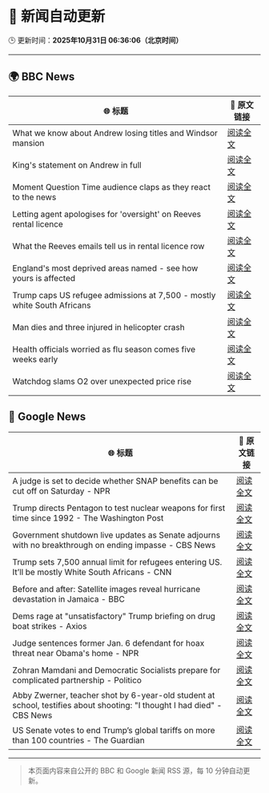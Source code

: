 # 🧠 新闻自动更新

🕒 更新时间：**2025年10月31日 06:36:06（北京时间）**

---

## 🌍 BBC News

| 🌐 标题 | 🔗 原文链接 |
|--------|-------------|
| What we know about Andrew losing titles and Windsor mansion | [阅读全文](https://www.bbc.com/news/articles/c5ylk9r336zo?at_medium=RSS&at_campaign=rss) |
| King's statement on Andrew in full | [阅读全文](https://www.bbc.com/news/articles/c0qp75z3dw4o?at_medium=RSS&at_campaign=rss) |
| Moment Question Time audience claps as they react to the news | [阅读全文](https://www.bbc.com/news/videos/clyz6m8ml71o?at_medium=RSS&at_campaign=rss) |
| Letting agent apologises for 'oversight' on Reeves rental licence | [阅读全文](https://www.bbc.com/news/articles/cx2p55ejy88o?at_medium=RSS&at_campaign=rss) |
| What the Reeves emails tell us in rental licence row | [阅读全文](https://www.bbc.com/news/articles/cj41y1ze9jyo?at_medium=RSS&at_campaign=rss) |
| England's most deprived areas named - see how yours is affected | [阅读全文](https://www.bbc.com/news/articles/cly137089yyo?at_medium=RSS&at_campaign=rss) |
| Trump caps US refugee admissions at 7,500 - mostly white South Africans | [阅读全文](https://www.bbc.com/news/articles/cy40jj71243o?at_medium=RSS&at_campaign=rss) |
| Man dies and three injured in helicopter crash | [阅读全文](https://www.bbc.com/news/articles/cx203g3j416o?at_medium=RSS&at_campaign=rss) |
| Health officials worried as flu season comes five weeks early | [阅读全文](https://www.bbc.com/news/articles/c20pe6llg2zo?at_medium=RSS&at_campaign=rss) |
| Watchdog slams O2 over unexpected price rise | [阅读全文](https://www.bbc.com/news/articles/cd047vl9ylpo?at_medium=RSS&at_campaign=rss) |

## 📰 Google News

| 🌐 标题 | 🔗 原文链接 |
|--------|-------------|
| A judge is set to decide whether SNAP benefits can be cut off on Saturday - NPR | [阅读全文](https://news.google.com/rss/articles/CBMihgFBVV95cUxOTlp3WDBucm83WWZHeml2cGNJaWdRRkwycHhlbi1aN2J5T1U1a0VNNHB4ZFhsNzVVVDd4Q1R3R3hvWlo2UGhSS0ZDaWVfcTJ1N1FhaUJOV1RLN0xvREhzMmN3bmpfY3BEZGJleEtQclIxdU40ZlpHeHBwbnRuaFp1ZmNZUHY4Zw?oc=5) |
| Trump directs Pentagon to test nuclear weapons for first time since 1992 - The Washington Post | [阅读全文](https://news.google.com/rss/articles/CBMiggFBVV95cUxQNlZyTTVfLU9sSTJFbHVUZkpESFFFRkt6ek1Lck1LY1MxUVZPRjFQYktGYWxUTHRQUWdITXVfMVJqRGhLSDN2bEJVUjR5YUtLSkhsdjBDaHFZcG05dmFHVGZTRkMxRDRnaXZyaVdCMDd2MWxqcVBrWDRVSlJzZWFPM0F3?oc=5) |
| Government shutdown live updates as Senate adjourns with no breakthrough on ending impasse - CBS News | [阅读全文](https://news.google.com/rss/articles/CBMimgFBVV95cUxOZXpvTWM3cWxtZV9vV3RSMWVCdGJpeEJDX2c1Yjh1MXFoY0t1YV9kMlNYazdINmhJOWxNOVY0QXJ0dWkyZm1ZSXhxSExjZmgxbUZNTWtlQ19Td1dTY29OX3lseXR2cVNYNXR2R3hCLXl3T3Zhb1JnV0ROWUhJbXA5UG1tbEZLX2loU3FORDUxYmQ4dkVoU0E0a1NR0gGfAUFVX3lxTFB5cGdxbXloOEJ6RDE2akU1ZzIyZDNoWW1oWFpsMl9WNkVNNmRWSEh5aHVUSVFvc3A2R1FiblJpRHUtODlIODdrdmQ2RVFQV1UwZ01pR0dOc25pT3FOLWZ6SXhUMG1UdFhOUHc4c2NsZlVnTGxBZHdmbERxYlg5Qi0xWTNZelVKSm8wdTRuaWNOMlNSSDFTemJQS1liZ1lBRQ?oc=5) |
| Trump sets 7,500 annual limit for refugees entering US. It’ll be mostly White South Africans - CNN | [阅读全文](https://news.google.com/rss/articles/CBMikAFBVV95cUxOQkFrckh1QVdZSlE1Q1hnUjZOUDJhVXFlajB5elR0QXBLM0xXSXVsdHl2b3loa3FINmdPTG5FMXRMZUxGV3lJNERLcUM5ZUdla3hjclZ4Q3YwTUpMREpYc0ExX3lfdGJuV2ZIak41bkpBWFZfMmdDdHpPcDMtNllaUV9wTktfMmdneDk5SnNpLUE?oc=5) |
| Before and after: Satellite images reveal hurricane devastation in Jamaica - BBC | [阅读全文](https://news.google.com/rss/articles/CBMiWkFVX3lxTE9ROEt4M0dIV1dCb1N4M2tfOFo4MXJ3Vy1XemJMMGI3bUEwb1E5b2RPZGNicnNtRHd2N25yNFFja1BjVElEOUNhLWUtMUhkRjZKZWFKazRaeXp5d9IBX0FVX3lxTFB1QlhLalAxSlpQWEREOExMRU5mUVpIM01yaXFySUJ5Z2hXdGg4UC1NTDc0NXV2Wk5GNTZJQVFJOVMzWUFlcHZaRGlCVjhrY3pKT25xazlJZktTQllpVmdv?oc=5) |
| Dems rage at "unsatisfactory" Trump briefing on drug boat strikes - Axios | [阅读全文](https://news.google.com/rss/articles/CBMiiAFBVV95cUxPT1V5UzUzMmpaOXZEbnlwN0hLLVdfbjRfYzlqZVFabnZBd3pQYXVGOGNjRzlicVhBcEZJNDUtdjRmRVo3dThrUm13MVBFdFdHTkhwclNYMnEwVUcyNFc5Zm9YMW1fTFpUSlBfOHhDMkJPYU5vSTVkTjAyM0N5YWVNaV9hM24ydEg2?oc=5) |
| Judge sentences former Jan. 6 defendant for hoax threat near Obama's home - NPR | [阅读全文](https://news.google.com/rss/articles/CBMijAFBVV95cUxQV0pLaEJaV2cwNDZweTFDYVU0cW5UX3ZFYjdWU09jd2tlN1lWZmJteEFNV2llZUJjT0wyTm4talZLQVRIVXMyWmJhMWJ1X2JOWmFHM0pFZDdxcVp2QTN3ME5NVVdIVnloMW9OR1ZuSU93X3VkSjlERm5jOGd0N05YaTZZcGlfZDNrVFhNYw?oc=5) |
| Zohran Mamdani and Democratic Socialists prepare for complicated partnership - Politico | [阅读全文](https://news.google.com/rss/articles/CBMijAFBVV95cUxOckZUWnZpa0UtbHJSZWtQdFk2SkxGT0JDM3duM2dPek9jbHFPaVNPa1d0aUZmTFBMbWY0N3dGWUp2Y2dZQTJWS1BZM3BLeElHaHhGLXBlQ1ZXRkIzY1RjMEg3ZG5sNHlpa2FCampwM2NkSGg4ZGZaTmF5YW5wc1Q3Q2hEWWpkRUZiV016Yg?oc=5) |
| Abby Zwerner, teacher shot by 6-year-old student at school, testifies about shooting: "I thought I had died" - CBS News | [阅读全文](https://news.google.com/rss/articles/CBMilwFBVV95cUxPTUFkQW1YdXN3YWI2cVZvT0Ria3F6UC1nZkRCcXF0SnllWHBMbS0wRmpRNkRRQlNmSWlnYVlyRy15MGVOY3BydmdLQTZ5MHdEeXRqZ25SMjJYVXhyTWR6eHhZYTJ2dmU4MWJYcWR0MmZCR0d0YTZWcUZ6M3BSRmpPTzBtZ01wdWlOY1dYLUIzYnpKaXdGTzVR0gGcAUFVX3lxTE9wenBPYVhUMkNneEFPMnozTjVBZ3NvWDFVT2JhUkwzdVc3WVhDdWhlSC15Z1dieHViUW1HNmZjM1N0WEhxbzF0elJydFRqd0hUYlgtNElqUTJUajhld0x4enprVmM0TTZ1OTJiWHAwaFJIVkNWckhUYy0ydHhGVHFVVzBmN0txSjJfQUVyQlA5SWhoZEVROVJ4WUVyRQ?oc=5) |
| US Senate votes to end Trump’s global tariffs on more than 100 countries - The Guardian | [阅读全文](https://news.google.com/rss/articles/CBMifkFVX3lxTE1qckNIUWdtNnVhazREOXZlSFAyZ1dyTDRWRWxJZmNxMFh1WDdjSjhCMi11Z2ZrR2dGQmRLTUxaUDVwa3FxUnBFTG9reDNCSHhYZGJ4WHk0aW9hUk5UMlpqekhWckdtcEhJSGpKMlRTWnpMN2d0X3ZLLVJhTzg1Zw?oc=5) |

---
> 本页面内容来自公开的 BBC 和 Google 新闻 RSS 源，每 10 分钟自动更新。